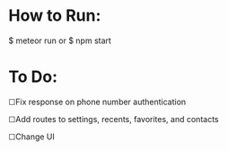 <h1> How to Run: </h1>

$ meteor run
  or 
$ npm start


<h1> To Do: </h1>
☐Fix response on phone number authentication

☐Add routes to settings, recents, favorites, and contacts

☐Change UI
